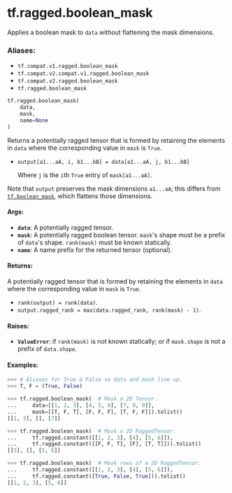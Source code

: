 <div itemscope itemtype="http://developers.google.com/ReferenceObject">
<meta itemprop="name" content="tf.ragged.boolean_mask" />
<meta itemprop="path" content="Stable" />
</div>

# tf.ragged.boolean_mask

Applies a boolean mask to `data` without flattening the mask dimensions.

### Aliases:

* `tf.compat.v1.ragged.boolean_mask`
* `tf.compat.v2.compat.v1.ragged.boolean_mask`
* `tf.compat.v2.ragged.boolean_mask`
* `tf.ragged.boolean_mask`

``` python
tf.ragged.boolean_mask(
    data,
    mask,
    name=None
)
```

<!-- Placeholder for "Used in" -->

Returns a potentially ragged tensor that is formed by retaining the elements
in `data` where the corresponding value in `mask` is `True`.

* `output[a1...aA, i, b1...bB] = data[a1...aA, j, b1...bB]`

   Where `j` is the `i`th `True` entry of `mask[a1...aA]`.

Note that `output` preserves the mask dimensions `a1...aA`; this differs
from <a href="../../tf/boolean_mask.md"><code>tf.boolean_mask</code></a>, which flattens those dimensions.

#### Args:


* <b>`data`</b>: A potentially ragged tensor.
* <b>`mask`</b>: A potentially ragged boolean tensor.  `mask`'s shape must be a prefix
  of `data`'s shape.  `rank(mask)` must be known statically.
* <b>`name`</b>: A name prefix for the returned tensor (optional).


#### Returns:

A potentially ragged tensor that is formed by retaining the elements in
`data` where the corresponding value in `mask` is `True`.

* `rank(output) = rank(data)`.
* `output.ragged_rank = max(data.ragged_rank, rank(mask) - 1)`.



#### Raises:


* <b>`ValueError`</b>: if `rank(mask)` is not known statically; or if `mask.shape` is
  not a prefix of `data.shape`.

#### Examples:
  ```python
  >>> # Aliases for True & False so data and mask line up.
  >>> T, F = (True, False)

  >>> tf.ragged.boolean_mask(  # Mask a 2D Tensor.
  ...     data=[[1, 2, 3], [4, 5, 6], [7, 8, 9]],
  ...     mask=[[T, F, T], [F, F, F], [T, F, F]]).tolist()
  [[1, 3], [], [7]]

  >>> tf.ragged.boolean_mask(  # Mask a 2D RaggedTensor.
  ...     tf.ragged.constant([[1, 2, 3], [4], [5, 6]]),
  ...     tf.ragged.constant([[F, F, T], [F], [T, T]])).tolist()
  [[3], [], [5, 6]]

  >>> tf.ragged.boolean_mask(  # Mask rows of a 2D RaggedTensor.
  ...     tf.ragged.constant([[1, 2, 3], [4], [5, 6]]),
  ...     tf.ragged.constant([True, False, True])).tolist()
  [[1, 2, 3], [5, 6]]
  ```